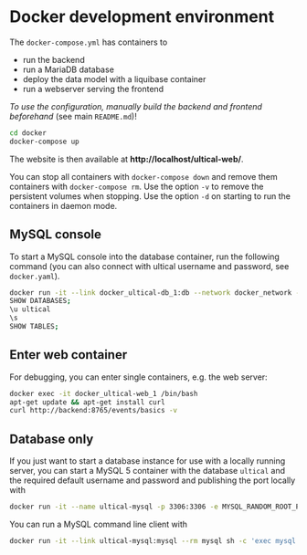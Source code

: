# Docker development environment

The `docker-compose.yml` has containers to

* run the backend
* run a MariaDB database
* deploy the data model with a liquibase container
* run a webserver serving the frontend

_To use the configuration, manually build the backend and frontend beforehand_ (see main `README.md`)!

```bash
cd docker
docker-compose up
```

The website is then available at **http://localhost/ultical-web/**.

You can stop all containers with `docker-compose down` and remove them containers with `docker-compose rm`. Use the option `-v` to remove the persistent volumes when stopping. Use the option `-d` on starting to run the containers in daemon mode.

## MySQL console

To start a MySQL console into the database container, run the following command (you can also connect with ultical username and password, see `docker.yaml`).

```bash
docker run -it --link docker_ultical-db_1:db --network docker_network --rm mariadb:10 sh -c 'exec mysql -h"db" -uroot -p"" -P"3306"'
SHOW DATABASES;
\u ultical
\s
SHOW TABLES;
```

## Enter web container

For debugging, you can enter single containers, e.g. the web server:

```bash
docker exec -it docker_ultical-web_1 /bin/bash
apt-get update && apt-get install curl
curl http://backend:8765/events/basics -v
```

## Database only

If you just want to start a database instance for use with a locally running server, you can start a MySQL 5 container with the database `ultical` and the required default username and password and publishing the port locally with

```bash
docker run -it --name ultical-mysql -p 3306:3306 -e MYSQL_RANDOM_ROOT_PASSWORD=yes -e MYSQL_PASSWORD=ultical -e MYSQL_DATABASE=ultical -e MYSQL_USER=ultical mysql:5
```

You can run a MySQL command line client with

```bash
docker run -it --link ultical-mysql:mysql --rm mysql sh -c 'exec mysql -h"$MYSQL_PORT_3306_TCP_ADDR" -P"$MYSQL_PORT_3306_TCP_PORT" -uroot -p"$MYSQL_ENV_MYSQL_ROOT_PASSWORD"'
```
